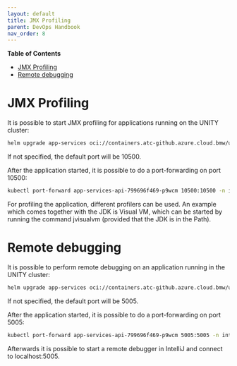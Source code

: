 ```yaml
---
layout: default
title: JMX Profiling
parent: DevOps Handbook
nav_order: 8
---
```


**Table of Contents**

<!-- START doctoc generated TOC please keep comment here to allow auto update -->
<!-- DON'T EDIT THIS SECTION, INSTEAD RE-RUN doctoc TO UPDATE -->

- [JMX Profiling](#jmx-profiling)
- [Remote debugging](#remote-debugging)

<!-- END doctoc generated TOC please keep comment here to allow auto update -->

# JMX Profiling

It is possible to start JMX profiling for applications running on the UNITY cluster:

```bash
helm upgrade app-services oci://containers.atc-github.azure.cloud.bmw/unity/unity-app --version <chart-version> --set global.main.jmxremote.enabled=true,global.main.jmxremote.port=10500 -n int --reuse-values
```
If not specified, the default port will be 10500.

After the application started, it is possible to do a port-forwarding on port 10500:

```bash
kubectl port-forward app-services-api-799696f469-p9wcm 10500:10500 -n int
```

For profiling the application, different profilers can be used. An example which comes together with the JDK is Visual VM,
which can be started by running the command jvisualvm (provided that the JDK is in the Path).

# Remote debugging

It is possible to perform remote debugging on an application running in the UNITY cluster:

```bash
helm upgrade app-services oci://containers.atc-github.azure.cloud.bmw/unity/unity-app --version <chart-version> --set global.main.remoteDebug.enabled=true,global.main.remoteDebug.port=5005 -n int --reuse-values
```
If not specified, the default port will be 5005.

After the application started, it is possible to do a port-forwarding on port 5005:

```bash
kubectl port-forward app-services-api-799696f469-p9wcm 5005:5005 -n int
```

Afterwards it is possible to start a remote debugger in IntelliJ and connect to localhost:5005.

